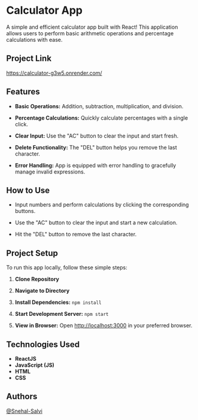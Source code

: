 # Calculator App

A simple and efficient calculator app built with React! This application allows users to perform basic arithmetic operations and percentage calculations with ease.

## Project Link
https://calculator-g3w5.onrender.com/



## Features

- **Basic Operations:** Addition, subtraction, multiplication, and division.
- **Percentage Calculations:** Quickly calculate percentages with a single click.
- **Clear Input:** Use the "AC" button to clear the input and start fresh.

- **Delete Functionality:** The "DEL" button helps you remove the last character.

- **Error Handling:** App is equipped with error handling to gracefully manage invalid expressions.

## How to Use

- Input numbers and perform calculations by clicking the corresponding buttons.

- Use the "AC" button to clear the input and start a new calculation.

- Hit the "DEL" button to remove the last character.

## Project Setup

To run this app locally, follow these simple steps:

1. **Clone Repository**

2. **Navigate to Directory**

3. **Install Dependencies:** `npm install`

4. **Start Development Server:** `npm start`

5. **View in Browser:** Open [http://localhost:3000](http://localhost:3000) in your preferred browser.

## Technologies Used

- **ReactJS**
- **JavaScript (JS)**
- **HTML**
- **CSS**

## Authors

[@Snehal-Salvi](https://github.com/Snehal-Salvi)
